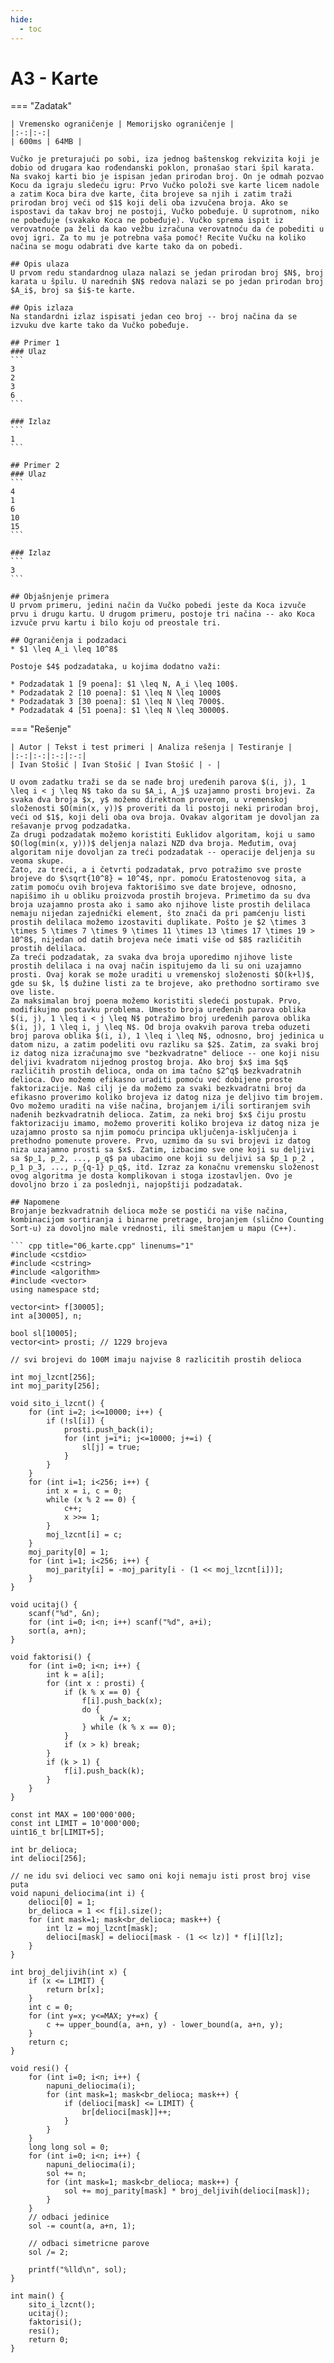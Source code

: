 ```yaml
---
hide:
  - toc
---
```


# A3 - Karte

=== "Zadatak"
	
	| Vremensko ograničenje | Memorijsko ograničenje |
	|:-:|:-:|
	| 600ms | 64MB |
	
	Vučko je preturajući po sobi, iza jednog baštenskog rekvizita koji je dobio od drugara kao rođendanski poklon, pronašao stari špil karata. Na svakoj karti bio je ispisan jedan prirodan broj. On je odmah pozvao Kocu da igraju sledeću igru: Prvo Vučko položi sve karte licem nadole a zatim Koca bira dve karte, čita brojeve sa njih i zatim traži prirodan broj veći od $1$ koji deli oba izvučena broja. Ako se ispostavi da takav broj ne postoji, Vučko pobeđuje. U suprotnom, niko ne pobeđuje (svakako Koca ne pobeđuje). Vučko sprema ispit iz verovatnoće pa želi da kao vežbu izračuna verovatnoću da će pobediti u ovoj igri. Za to mu je potrebna vaša pomoć! Recite Vučku na koliko načina se mogu odabrati dve karte tako da on pobedi.
	
	## Opis ulaza
	U prvom redu standardnog ulaza nalazi se jedan prirodan broj $N$, broj karata u špilu. U narednih $N$ redova nalazi se po jedan prirodan broj $A_i$, broj sa $i$-te karte.
	
	## Opis izlaza
	Na standardni izlaz ispisati jedan ceo broj -- broj načina da se izvuku dve karte tako da Vučko pobeđuje.
	
	## Primer 1
	### Ulaz
	```
	3
	2
	3
	6
	```
	
	### Izlaz
	```
	1
	```
	
	## Primer 2
	### Ulaz
	```
	4
	1
	6
	10
	15
	```
	
	### Izlaz
	```
	3
	```
	
	## Objašnjenje primera
	U prvom primeru, jedini način da Vučko pobedi jeste da Koca izvuče prvu i drugu kartu. U drugom primeru, postoje tri načina -- ako Koca izvuče prvu kartu i bilo koju od preostale tri.
	
	## Ograničenja i podzadaci
	* $1 \leq A_i \leq 10^8$
	
	Postoje $4$ podzadataka, u kojima dodatno važi:
	
	* Podzadatak 1 [9 poena]: $1 \leq N, A_i \leq 100$.
	* Podzadatak 2 [10 poena]: $1 \leq N \leq 1000$
	* Podzadatak 3 [30 poena]: $1 \leq N \leq 7000$.
	* Podzadatak 4 [51 poena]: $1 \leq N \leq 30000$.
	
=== "Rešenje"
	
	| Autor | Tekst i test primeri | Analiza rеšenja | Testiranje |
	|:-:|:-:|:-:|:-:|
	| Ivan Stošić | Ivan Stošić | Ivan Stošić | - |
	
	U ovom zadatku traži se da se nađe broj uređenih parova $(i, j), 1 \leq i < j \leq N$ tako da su $A_i, A_j$ uzajamno prosti brojevi. Za svaka dva broja $x, y$ možemo direktnom proverom, u vremenskoj složenosti $O(min(x, y))$ proveriti da li postoji neki prirodan broj, veći od $1$, koji deli oba ova broja. Ovakav algoritam je dovoljan za rešavanje prvog podzadatka.
	Za drugi podzadatak možemo koristiti Euklidov algoritam, koji u samo $O(log(min(x, y)))$ deljenja nalazi NZD dva broja. Međutim, ovaj algoritam nije dovoljan za treći podzadatak -- operacije deljenja su veoma skupe.
	Zato, za treći, a i četvrti podzadatak, prvo potražimo sve proste brojeve do $\sqrt{10^8} = 10^4$, npr. pomoću Eratostenovog sita, a zatim pomoću ovih brojeva faktorišimo sve date brojeve, odnosno, napišimo ih u obliku proizvoda prostih brojeva. Primetimo da su dva broja uzajamno prosta ako i samo ako njihove liste prostih delilaca nemaju nijedan zajednički element, što znači da pri pamćenju listi prostih delilaca možemo izostaviti duplikate. Pošto je $2 \times 3 \times 5 \times 7 \times 9 \times 11 \times 13 \times 17 \times 19 > 10^8$, nijedan od datih brojeva neće imati više od $8$ različitih prostih delilaca.
	Za treći podzadatak, za svaka dva broja uporedimo njihove liste prostih delilaca i na ovaj način ispitujemo da li su oni uzajamno prosti. Ovaj korak se može uraditi u vremenskoj složenosti $O(k+l)$, gde su $k, l$ dužine listi za te brojeve, ako prethodno sortiramo sve ove liste.
	Za maksimalan broj poena možemo koristiti sledeći postupak. Prvo, modifikujmo postavku problema. Umesto broja uređenih parova oblika $(i, j), 1 \leq i < j \leq N$ potražimo broj uređenih parova oblika $(i, j), 1 \leq i, j \leq N$. Od broja ovakvih parova treba oduzeti broj parova oblika $(i, i), 1 \leq i \leq N$, odnosno, broj jedinica u datom nizu, a zatim podeliti ovu razliku sa $2$. Zatim, za svaki broj iz datog niza izračunajmo sve "bezkvadratne" delioce -- one koji nisu deljivi kvadratom nijednog prostog broja. Ako broj $x$ ima $q$ različitih prostih delioca, onda on ima tačno $2^q$ bezkvadratnih delioca. Ovo možemo efikasno uraditi pomoću već dobijene proste faktorizacije. Naš cilj je da možemo za svaki bezkvadratni broj da efikasno proverimo koliko brojeva iz datog niza je deljivo tim brojem. Ovo možemo uraditi na više načina, brojanjem i/ili sortiranjem svih nađenih bezkvadratnih delioca. Zatim, za neki broj $x$ čiju prostu faktorizaciju imamo, možemo proveriti koliko brojeva iz datog niza je uzajamno prosto sa njim pomoću principa uključenja-isključenja i prethodno pomenute provere. Prvo, uzmimo da su svi brojevi iz datog niza uzajamno prosti sa $x$. Zatim, izbacimo sve one koji su deljivi sa $p_1, p_2, ..., p_q$ pa ubacimo one koji su deljivi sa $p_1 p_2 , p_1 p_3, ..., p_{q-1} p_q$, itd. Izraz za konačnu vremensku složenost ovog algoritma je dosta komplikovan i stoga izostavljen. Ovo je dovoljno brzo i za poslednji, najopštiji podzadatak.
	
	## Napomene
	Brojanje bezkvadratnih delioca može se postići na više načina, kombinacijom sortiranja i binarne pretrage, brojanjem (slično Counting Sort-u) za dovoljno male vrednosti, ili smeštanjem u mapu (C++).
	
	``` cpp title="06_karte.cpp" linenums="1"
	#include <cstdio>
	#include <cstring>
	#include <algorithm>
	#include <vector>
	using namespace std;
	
	vector<int> f[30005];
	int a[30005], n;
	
	bool sl[10005];
	vector<int> prosti; // 1229 brojeva
	
	// svi brojevi do 100M imaju najvise 8 razlicitih prostih delioca
	
	int moj_lzcnt[256];
	int moj_parity[256];
	
	void sito_i_lzcnt() {
		for (int i=2; i<=10000; i++) {
			if (!sl[i]) {
				prosti.push_back(i);
				for (int j=i*i; j<=10000; j+=i) {
					sl[j] = true;
				}
			}
		}
		for (int i=1; i<256; i++) {
			int x = i, c = 0;
			while (x % 2 == 0) {
				c++;
				x >>= 1;
			}
			moj_lzcnt[i] = c;
		}
		moj_parity[0] = 1;
		for (int i=1; i<256; i++) {
			moj_parity[i] = -moj_parity[i - (1 << moj_lzcnt[i])];
		}
	}
	
	void ucitaj() {
		scanf("%d", &n);
		for (int i=0; i<n; i++) scanf("%d", a+i);
		sort(a, a+n);
	}
	
	void faktorisi() {
		for (int i=0; i<n; i++) {
			int k = a[i];
			for (int x : prosti) {
				if (k % x == 0) {
					f[i].push_back(x);
					do {
						k /= x;
					} while (k % x == 0);
				}
				if (x > k) break;
			}
			if (k > 1) {
				f[i].push_back(k);
			}
		}
	}
	
	const int MAX = 100'000'000;
	const int LIMIT = 10'000'000;
	uint16_t br[LIMIT+5];
	
	int br_delioca;
	int delioci[256];
	
	// ne idu svi delioci vec samo oni koji nemaju isti prost broj vise puta
	void napuni_deliocima(int i) {
		delioci[0] = 1;
		br_delioca = 1 << f[i].size();
		for (int mask=1; mask<br_delioca; mask++) {
			int lz = moj_lzcnt[mask];
			delioci[mask] = delioci[mask - (1 << lz)] * f[i][lz];
		}
	}
	
	int broj_deljivih(int x) {
		if (x <= LIMIT) {
			return br[x];
		}
		int c = 0;
		for (int y=x; y<=MAX; y+=x) {
			c += upper_bound(a, a+n, y) - lower_bound(a, a+n, y);
		}
		return c;
	}
	
	void resi() {
		for (int i=0; i<n; i++) {
			napuni_deliocima(i);
			for (int mask=1; mask<br_delioca; mask++) {
				if (delioci[mask] <= LIMIT) {
					br[delioci[mask]]++;
				}
			}
		}
		long long sol = 0;
		for (int i=0; i<n; i++) {
			napuni_deliocima(i);
			sol += n;
			for (int mask=1; mask<br_delioca; mask++) {
				sol += moj_parity[mask] * broj_deljivih(delioci[mask]);
			}
		}
		// odbaci jedinice
		sol -= count(a, a+n, 1);
		
		// odbaci simetricne parove
		sol /= 2;
		
		printf("%lld\n", sol);
	}
	
	int main() {
		sito_i_lzcnt();
		ucitaj();
		faktorisi();
		resi();
		return 0;
	}
	
	
	
	
	
	
	
	
	
	
	
	

	```
